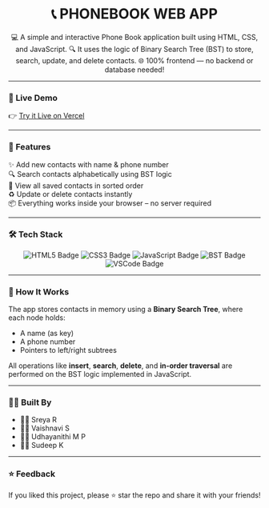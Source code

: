 <h1 align="center">📞 PHONEBOOK WEB APP</h1>
<p align="center">
💻 A simple and interactive Phone Book application built using HTML, CSS, and JavaScript.  
🔍 It uses the logic of Binary Search Tree (BST) to store, search, update, and delete contacts.  
🌐 100% frontend — no backend or database needed!
</p>

---

### 🚀 Live Demo

👉 [Try it Live on Vercel](https://phone-book-orpin.vercel.app/) 

---

### 🌟 Features

✨ Add new contacts with name & phone number  
🔍 Search contacts alphabetically using BST logic  
📄 View all saved contacts in sorted order  
♻️ Update or delete contacts instantly  
📦 Everything works inside your browser – no server required

---

### 🛠️ Tech Stack

<p align="center">
  <img src="https://img.shields.io/badge/HTML5-E34F26?style=for-the-badge&logo=html5&logoColor=white" alt="HTML5 Badge" />
  <img src="https://img.shields.io/badge/CSS3-1572B6?style=for-the-badge&logo=css3&logoColor=white" alt="CSS3 Badge" />
  <img src="https://img.shields.io/badge/JavaScript-F7DF1E?style=for-the-badge&logo=javascript&logoColor=black" alt="JavaScript Badge" />
  <img src="https://img.shields.io/badge/BST Logic-00C853?style=for-the-badge&logo=codeforces&logoColor=white" alt="BST Badge" />
  <img src="https://img.shields.io/badge/Visual_Studio_Code-007ACC?style=for-the-badge&logo=visual-studio-code&logoColor=white" alt="VSCode Badge" />
</p>

---

### 🧠 How It Works

The app stores contacts in memory using a **Binary Search Tree**, where each node holds:
- A name (as key)
- A phone number
- Pointers to left/right subtrees

All operations like **insert**, **search**, **delete**, and **in-order traversal** are performed on the BST logic implemented in JavaScript.

---


### 🧑‍💻 Built By

- 👩‍💻 Sreya R  
- 👩‍💻 Vaishnavi S  
- 👩‍💻 Udhayanithi M P
- 👩‍💻 Sudeep K

---


### ⭐ Feedback

If you liked this project, please ⭐ star the repo and share it with your friends!




